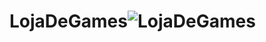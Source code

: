 # LojaDeGames![LojaDeGames](https://user-images.githubusercontent.com/101665819/167979469-f30ac1a5-3935-4bdb-86df-7aa35598949f.png)
